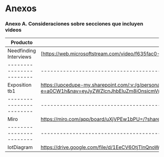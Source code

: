 # Anexos
### Anexo A. Consideraciones sobre secciones que incluyen videos
| Producto               | URL                                                  |
|------------------------|------------------------------------------------------|
| Needfinding Interviews | [https://web.microsoftstream.com/video/f635fac0-8e57-4fd1-8299-3893114161ff](https://web.microsoftstream.com/video/f635fac0-8e57-4fd1-8299-3893114161ff) |
|------------------------|------------------------------------------------------|
| Exposition tb1 | https://upcedupe-my.sharepoint.com/:v:/g/personal/u202020239_upc_edu_pe/ESdlz0atWoNAnYshZkjBt1UB2Og_azGUsvL_o_p3noQ5oA?e=a0CW1h&nav=eyJyZWZlcnJhbEluZm8iOnsicmVmZXJyYWxBcHAiOiJTdHJlYW1XZWJBcHAiLCJyZWZlcnJhbFZpZXciOiJTaGFyZURpYWxvZyIsInJlZmVycmFsQXBwUGxhdGZvcm0iOiJXZWIiLCJyZWZlcnJhbE1vZGUiOiJ2aWV3In19 |
|------------------------|------------------------------------------------------|
| Miro | https://miro.com/app/board/uXjVPEw1bPU=/?share_link_id=841591691172 |
|------------------------|------------------------------------------------------|
| IotDiagram | https://drive.google.com/file/d/1EeCV6OtjTlnQnoWPeRG80lqOaa1xitVW/view?usp=sharing |
